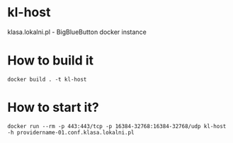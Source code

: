 # kl-host
klasa.lokalni.pl - BigBlueButton docker instance

# How to build it
```docker build . -t kl-host```

# How to start it?

```
docker run --rm -p 443:443/tcp -p 16384-32768:16384-32768/udp kl-host -h providername-01.conf.klasa.lokalni.pl
```